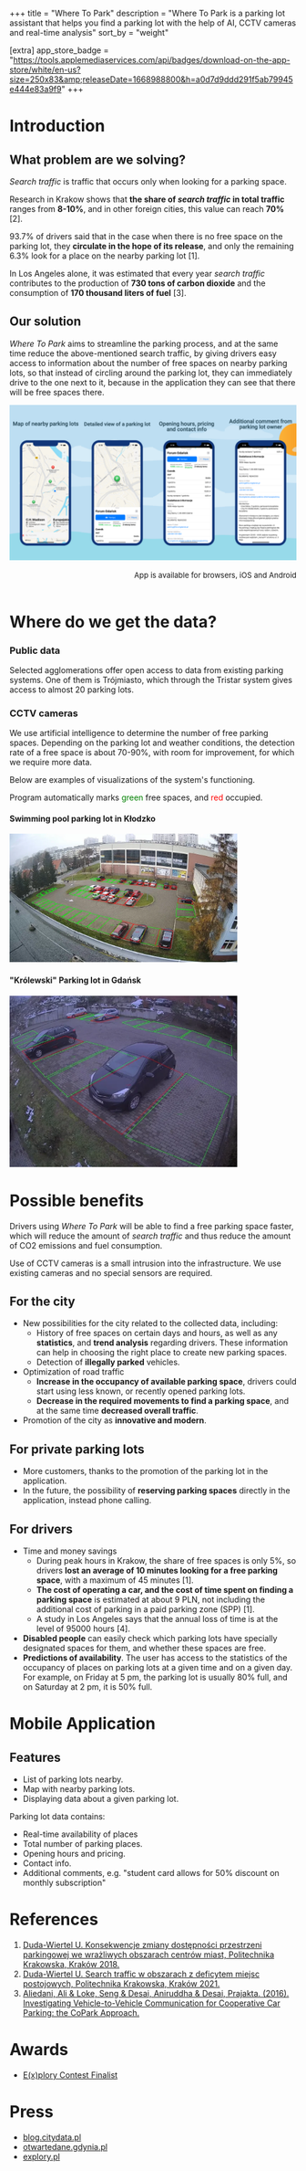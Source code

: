 +++
title = "Where To Park"
description = "Where To Park is a parking lot assistant that helps you find a parking lot with the help of AI, CCTV cameras and real-time analysis"
sort_by = "weight"

[extra]
app_store_badge = "https://tools.applemediaservices.com/api/badges/download-on-the-app-store/white/en-us?size=250x83&amp;releaseDate=1668988800&h=a0d7d9ddd291f5ab79945e444e83a9f9"
+++

# Introduction

## What problem are we solving?

*Search traffic* is traffic that occurs only when looking for a parking space.

Research in Krakow shows that **the share of *search traffic* in total traffic** ranges from **8-10%**, and in other foreign cities, this value can reach **70%** [2].

93.7% of drivers said that in the case when there is no free space on the parking lot, they **circulate in the hope of its release**, and only the remaining 6.3% look for a place on the nearby parking lot [1].

In Los Angeles alone, it was estimated that every year *search traffic* contributes to the production of **730 tons of carbon dioxide** and the consumption of **170 thousand liters of fuel** [3].

## Our solution

*Where To Park* aims to streamline the parking process, and at the same time reduce the above-mentioned search traffic, by giving drivers easy access to information about the number of free spaces on nearby parking lots, so that instead of circling around the parking lot, they can immediately drive to the one next to it, because in the application they can see that there will be free spaces there.

<a href="preview.webp"><img src="preview.webp"/></a>
<div style="text-align: right;">
  <font size="2">App is available for browsers, iOS and Android</font>
</div>
<br/>

# Where do we get the data?

### Public data

Selected agglomerations offer open access to data from existing parking systems.
One of them is Trójmiasto, which through the Tristar system gives access to almost 20 parking lots.

### CCTV cameras

We use artificial intelligence to determine the number of free parking spaces.
Depending on the parking lot and weather conditions, the detection rate of a free space is about 70-90%, with room for improvement, for which we require more data.

Below are examples of visualizations of the system's functioning.

Program automatically marks <span style="color:green">green</span> free spaces, and <span style="color:red">red</span> occupied.


#### Swimming pool parking lot in Kłodzko
<a href="/visualisation/basen_klodzko-1.webp" target="_blank">
    <img src="/visualisation/basen_klodzko-1.webp" width="400px">
</a>

#### "Królewski" Parking lot in Gdańsk

<a href="/visualisation/krolewski_gdansk-1.webp" target="_blank">
    <img src="/visualisation/krolewski_gdansk-1.webp" width="400px">
</a>


# Possible benefits

Drivers using *Where To Park* will be able to find a free parking space faster, which will reduce the amount of *search traffic* and thus reduce the amount of CO2 emissions and fuel consumption.


Use of CCTV cameras is a small intrusion into the infrastructure. We use existing cameras and no special sensors are required.

## For the city

- New possibilities for the city related to the collected data, including:
  - History of free spaces on certain days and hours, as well as any **statistics**, and **trend analysis** regarding drivers. These information can help in choosing the right place to create new parking spaces.
  - Detection of **illegally parked** vehicles.
- Optimization of road traffic
    - **Increase in the occupancy of available parking space**, drivers could start using less known, or recently opened parking lots.
    - **Decrease in the required movements to find a parking space**, and at the same time **decreased overall traffic**.
- Promotion of the city as **innovative and modern**.

## For private parking lots

- More customers, thanks to the promotion of the parking lot in the application.
- In the future, the possibility of **reserving parking spaces** directly in the application, instead phone calling.

## For drivers

- Time and money savings
    - During peak hours in Krakow, the share of free spaces is only 5%, so drivers **lost an average of 10 minutes looking for a free parking space**, with a maximum of 45 minutes [1].
    - **The cost of operating a car, and the cost of time spent on finding a parking space** is estimated at about 9 PLN, not including the additional cost of parking in a paid parking zone (SPP) [1].
    - A study in Los Angeles says that the annual loss of time is at the level of 95000 hours [4].
- **Disabled people** can easily check which parking lots have specially designated spaces for them, and whether these spaces are free.
- **Predictions of availability**. The user has access to the statistics of the occupancy of places on parking lots at a given time and on a given day. For example, on Friday at 5 pm, the parking lot is usually 80% full, and on Saturday at 2 pm, it is 50% full.


# Mobile Application

## Features

- List of parking lots nearby.
- Map with nearby parking lots.
- Displaying data about a given parking lot.

Parking lot data contains:
- Real-time availability of places
- Total number of parking places.
- Opening hours and pricing.
- Contact info.
- Additional comments, e.g. "student card allows for 50% discount on monthly subscription"

# References
1. [Duda-Wiertel U. Konsekwencje zmiany dostępności przestrzeni parkingowej we wrażliwych obszarach centrów miast, Politechnika Krakowska, Kraków 2018.](https://yadda.icm.edu.pl/baztech/element/bwmeta1.element.baztech-51e98198-f84e-4b3f-8a4a-2492f1fef1df)
2. [Duda-Wiertel U. Search traffic w obszarach z deficytem miejsc postojowych, Politechnika Krakowska, Kraków 2021.](https://yadda.icm.edu.pl/baztech/element/bwmeta1.element.baztech-d8bf4176-2ea0-4571-b5a5-bdc066343c33)
3. [Aliedani, Ali & Loke, Seng & Desai, Aniruddha & Desai, Prajakta. (2016). Investigating Vehicle-to-Vehicle Communication for Cooperative Car Parking: the CoPark Approach.](https://www.researchgate.net/publication/307534127_Investigating_Vehicle-to-Vehicle_Communication_for_Cooperative_Car_Parking_the_CoPark_Approach)

# Awards

- [E(x)plory Contest Finalist](https://www.explory.pl/2023/naukowcy/32-grzegorz-baranski/)

# Press

- [blog.citydata.pl](https://blog.citydata.pl/where-to-park-aplikacja-do-szukania-wolnych-miejsc-parkingowych/)
- [otwartedane.gdynia.pl](https://otwartedane.gdynia.pl/where-to-park-aplikacja-do-szukania-wolnych-miejsc-parkingowych/)
- [explory.pl](https://www.explory.pl/2023/naukowcy/32-grzegorz-baranski/)
